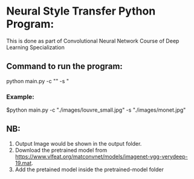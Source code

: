 # **Neural Style Transfer Python Program:**
This is done as part of Convolutional Neural Network Course 
of Deep Learning Specialization




## **Command to run the program:**

python main.py -c "<path to content image>" -s "<path to style image>


### **Example:**
$python main.py -c "./images/louvre_small.jpg" -s "./images/monet.jpg"



## NB:

1. Output Image would be shown in the output folder.
2. Download the pretrained model from https://www.vlfeat.org/matconvnet/models/imagenet-vgg-verydeep-19.mat.
3. Add the pretained model inside the pretrained-model folder


